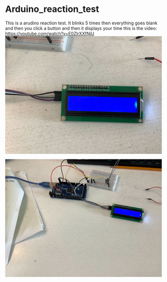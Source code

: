 # Arduino_reaction_test
This is a arudino reaction test.
It blinks 5 times then everything goes blank and then you click a button and then it displays your time
this is the video: https://youtube.com/watch?v=E0ZlrXXfNjU
![picture_of_an_arduino_board](IMG_0267.jpg)

[![video link](IMG_0268.jpg)]([[https://www.youtube.com/watch?v=YOUTUBE_VIDEO_ID_HERE](https://www.youtube.com/watch?v=E0ZlrXXfNjU)](https://www.youtube.com/watch?v=E0ZlrXXfNjU))

